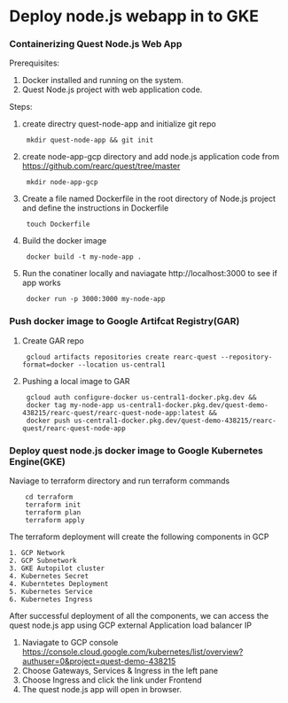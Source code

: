 # Deploy node.js webapp in to GKE

### Containerizing Quest Node.js Web App

Prerequisites:

1. Docker installed and running on the system.
2. Quest Node.js project with web application code.

Steps:

1. create directry quest-node-app and initialize git repo

        mkdir quest-node-app && git init

2. create node-app-gcp directory and add node.js application code from https://github.com/rearc/quest/tree/master

        mkdir node-app-gcp

3. Create a file named Dockerfile in the root directory of Node.js project and define the instructions in Dockerfile

        touch Dockerfile

4. Build the docker image

        docker build -t my-node-app .
    
5. Run the conatiner locally and naviagate http://localhost:3000 to see if app works

        docker run -p 3000:3000 my-node-app

### Push docker image to Google Artifcat Registry(GAR)

1. Create GAR repo

        gcloud artifacts repositories create rearc-quest --repository-format=docker --location us-central1

2. Pushing a local image to GAR

        gcloud auth configure-docker us-central1-docker.pkg.dev &&
        docker tag my-node-app us-central1-docker.pkg.dev/quest-demo-438215/rearc-quest/rearc-quest-node-app:latest &&
        docker push us-central1-docker.pkg.dev/quest-demo-438215/rearc-quest/rearc-quest-node-app


### Deploy quest node.js docker image to Google Kubernetes Engine(GKE)

Naviage to terraform directory and run terraform commands

        cd terraform
        terraform init
        terraform plan
        terraform apply

The terraform deployment will create the following components in GCP

    1. GCP Network
    2. GCP Subnetwork
    3. GKE Autopilot cluster
    4. Kubernetes Secret
    4. Kuberntetes Deployment
    5. Kubernetes Service
    6. Kubernetes Ingress

After successful deployment of all the components, we can access the quest node.js app using GCP external Application load balancer IP

1. Naviagate to GCP console https://console.cloud.google.com/kubernetes/list/overview?authuser=0&project=quest-demo-438215
2. Choose Gateways, Services & Ingress in the left pane
3. Choose Ingress and click the link under Frontend
4. The quest node.js app will open in browser.